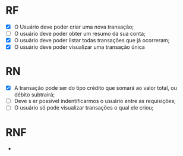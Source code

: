 # RF

- [x] O Usuário deve poder criar uma nova transação;
- [ ] O usuário deve poder obter um resumo da sua conta;
- [x] O usuário deve poder listar todas transações que já ocorreram;
- [x] O usuário deve poder visualizar uma transação única

# RN

- [x] A transação pode ser do tipo crédito que somará ao valor total, ou débito subtrairá;
- [ ] Deve s er possível indentificarmos o usuário entre as requisições;
- [ ] O usuário só pode visualizar transações o qual ele criou;

# RNF

-
